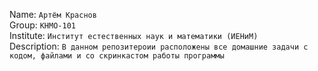 Name:        `Артём Краснов`  
Group:       `КНМО-101`  
Institute:   `Институт естественных наук и математики (ИЕНиМ)`  
Description: `В данном репозитероии расположены все домашние задачи с кодом, файлами и со скринкастом работы программы`
